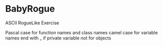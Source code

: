 # BabyRogue
 ASCII RogueLike Exercise

Pascal case for function names and class names
camel case for variable names
end with _ if private variable not for objects



